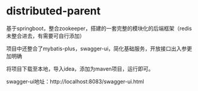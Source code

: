 # distributed-parent
基于springboot，整合zookeeper，搭建的一套完整的模块化的后端框架（redis未整合进去，有需要可自行添加）

项目中还整合了mybatis-plus，swagger-ui，简化基础服务，开放接口出入参更加明确

将项目下载至本地，导入idea，添加为maven项目，运行即可。

swagger-ui地址：http://localhost:8083/swagger-ui.html
